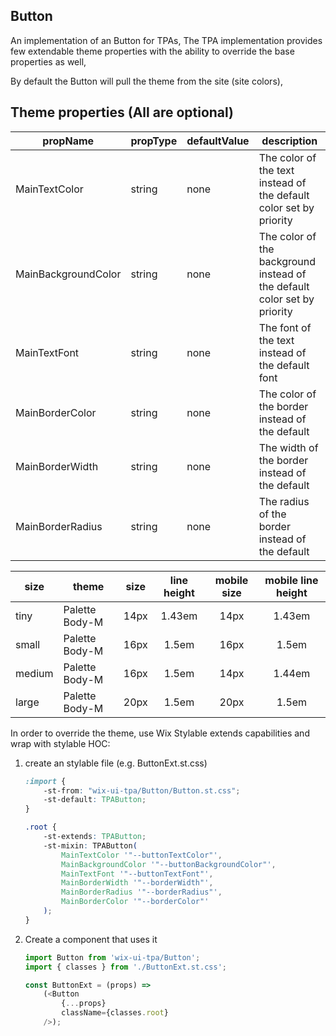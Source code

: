## Button
An implementation of an Button for TPAs,
The TPA implementation provides few extendable theme properties with the ability to override the base properties as well,

By default the Button will pull the theme from the site (site colors),

## Theme properties (All are optional)

| propName   | propType | defaultValue | description |
|------------|----------|--------------|-------------|
| MainTextColor  | string   | none | The color of the text instead of the default color set by priority |
| MainBackgroundColor  | string   | none | The color of the background instead of the default color set by priority |
| MainTextFont  | string   | none | The font of the text instead of the default font |
| MainBorderColor  | string   | none | The color of the border instead of the default |
| MainBorderWidth  | string   | none | The width of the border instead of the default |
| MainBorderRadius  | string   | none | The radius of the border instead of the default |

| size   | theme | size | line height | mobile size | mobile line height |
|------------|----------|:--------------:|:-------------:|:--------------:|:-------------:|
| tiny | Palette Body-M   | 14px | 1.43em | 14px | 1.43em |
| small  | Palette Body-M   | 16px  | 1.5em | 16px  | 1.5em |
| medium  | Palette Body-M   | 16px  | 1.5em | 14px  | 1.44em |
| large  | Palette Body-M   | 20px  | 1.5em | 20px  | 1.5em |

In order to override the theme, use Wix Stylable extends capabilities and wrap with stylable HOC:

1. create an stylable file (e.g. ButtonExt.st.css)
    ``` css
    :import {
        -st-from: "wix-ui-tpa/Button/Button.st.css";
        -st-default: TPAButton;
    }
    
    .root {
        -st-extends: TPAButton;
        -st-mixin: TPAButton(
            MainTextColor '"--buttonTextColor"',
            MainBackgroundColor '"--buttonBackgroundColor"',
            MainTextFont '"--buttonTextFont"',
            MainBorderWidth '"--borderWidth"',
            MainBorderRadius '"--borderRadius"',
            MainBorderColor '"--borderColor"'
        );
    }

    ```

2. Create a component that uses it
    ``` javascript
    import Button from 'wix-ui-tpa/Button';
    import { classes } from './ButtonExt.st.css';

    const ButtonExt = (props) => 
        (<Button 
            {...props}
            className={classes.root}
        />);
    ```
